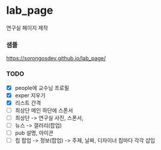 # lab_page

연구실 페이지 제작

### 샘플

https://sorongosdev.github.io/lab_page/

### TODO

- [x] people에 교수님 프로필
- [x] exper 지우기
- [x] 리스트 간격
- [ ] 최상단 메인 하단에 스폰서
- [ ] 최상단 -> 연구실 사진, 스폰서,
- [ ] 뉴스 -> 갤러리(팝업)
- [ ] pub 설명, 아이콘
- [ ] 칩 팝업 -> 정보(팝업) -> 주제, 날짜, 디자이너 칩마다 각각 삽입
